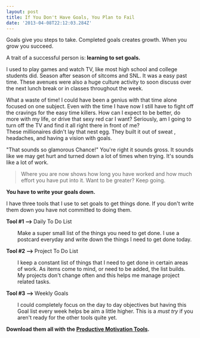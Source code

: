 ```yaml
---
layout: post
title: If You Don't Have Goals, You Plan to Fail
date: '2013-04-08T22:12:03.284Z'
---
```


Goals give you steps to take. Completed goals creates growth. When you grow you succeed.

A trait of a successful person is:<strong> learning to set goals.</strong>

I used to play games and watch TV, like most high school and college students did. Season after season of sitcoms and SNL. It was a easy past time. These avenues were also a huge culture activity to soon discuss over the next lunch break or in classes throughout the week.

What a waste of time! I could have been a genius with that time alone focused on one subject. Even with the time I have now I still have to fight off the cravings for the easy time killers. How can I expect to be better, do more with my life, or drive that sexy red car I want? Seriously, am I going to turn off the TV and find it all right there in front of me? These millionaires didn't lay that nest egg. They built it out of sweat , headaches, and having a vision with goals.

"That sounds so glamorous Chance!" You're right it sounds gross. It sounds like we may get hurt and turned down a lot of times when trying. It's sounds like a lot of work.
<blockquote>Where you are now shows how long you have worked and how much effort you have put into it. Want to be greater? Keep going.</blockquote>
<strong>You have to write your goals down.</strong>

I have three tools that I use to set goals to get things done. If you don't write them down you have not committed to doing them.

<strong>Tool #1 --&gt; </strong>Daily To Do List
<p style="padding-left: 30px;">Make a super small list of the things you need to get done. I use a postcard everyday and write down the things I need to get done today.</p>
<strong>Tool #2 --&gt; </strong>Project To Do List
<p style="padding-left: 30px;">I keep a constant list of things that I need to get done in certain areas of work. As items come to mind, or need to be added, the list builds. My projects don't change often and this helps me manage project related tasks.</p>
<strong>Tool #3 --&gt; </strong>Weekly Goals
<p style="padding-left: 30px;">I could completely focus on the day to day objectives but having this Goal list every week helps be aim a little higher. This is a <em>must try</em> if you aren't ready for the other tools quite yet.</p>
<strong>Download them all with the <a title="Creating Productive Moments" href="http://www.chancesmith.org/creating-productive-moments/" target="_blank">Productive Motivation Tools</a>.</strong>